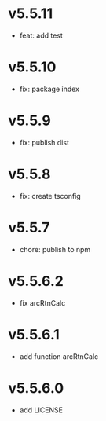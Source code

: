 # v5.5.11
- feat: add test

# v5.5.10
- fix: package index

# v5.5.9
- fix: publish dist

# v5.5.8
- fix: create tsconfig

# v5.5.7
- chore: publish to npm

# v5.5.6.2
- fix arcRtnCalc

# v5.5.6.1
- add function arcRtnCalc

# v5.5.6.0
- add LICENSE
